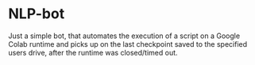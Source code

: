 # NLP-bot

Just a simple bot, that automates the execution of a script on a Google Colab runtime and picks up on the last checkpoint saved to the specified users drive, after the runtime was closed/timed out.
